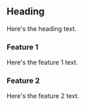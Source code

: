## Heading
Here's the heading text.

### Feature 1
Here's the feature 1 text.
### Feature 2
Here's the feature 2 text.
